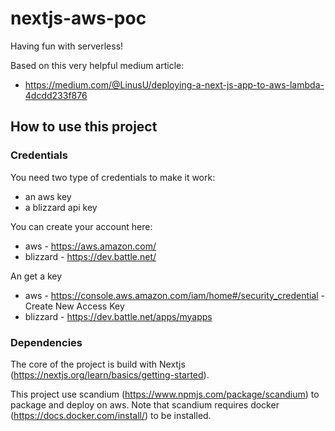 # nextjs-aws-poc

Having fun with serverless!

Based on this very helpful medium article:
- https://medium.com/@LinusU/deploying-a-next-js-app-to-aws-lambda-4dcdd233f876

## How to use this project

### Credentials
You need two type of credentials to make it work:
- an aws key
- a blizzard api key

You can create your account here:
- aws - https://aws.amazon.com/
- blizzard - https://dev.battle.net/

An get a key
- aws - https://console.aws.amazon.com/iam/home#/security_credential - Create New Access Key
- blizzard - https://dev.battle.net/apps/myapps

### Dependencies

The core of the project is build with Nextjs (https://nextjs.org/learn/basics/getting-started).

This project use scandium (https://www.npmjs.com/package/scandium) to package and deploy on aws.
Note that scandium requires docker (https://docs.docker.com/install/) to be installed.

